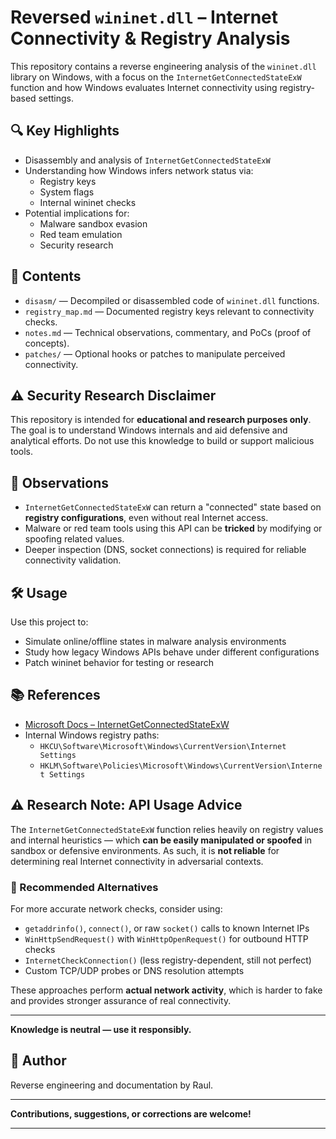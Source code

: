 # Reversed `wininet.dll` – Internet Connectivity & Registry Analysis

This repository contains a reverse engineering analysis of the `wininet.dll` library on Windows, with a focus on the `InternetGetConnectedStateExW` function and how Windows evaluates Internet connectivity using registry-based settings.

## 🔍 Key Highlights

- Disassembly and analysis of `InternetGetConnectedStateExW`
- Understanding how Windows infers network status via:
  - Registry keys
  - System flags
  - Internal wininet checks
- Potential implications for:
  - Malware sandbox evasion
  - Red team emulation
  - Security research

## 📁 Contents

- `disasm/` — Decompiled or disassembled code of `wininet.dll` functions.
- `registry_map.md` — Documented registry keys relevant to connectivity checks.
- `notes.md` — Technical observations, commentary, and PoCs (proof of concepts).
- `patches/` — Optional hooks or patches to manipulate perceived connectivity.

## ⚠️ Security Research Disclaimer

This repository is intended for **educational and research purposes only**. The goal is to understand Windows internals and aid defensive and analytical efforts. Do not use this knowledge to build or support malicious tools.

## 🧠 Observations

- `InternetGetConnectedStateExW` can return a "connected" state based on **registry configurations**, even without real Internet access.
- Malware or red team tools using this API can be **tricked** by modifying or spoofing related values.
- Deeper inspection (DNS, socket connections) is required for reliable connectivity validation.

## 🛠️ Usage

Use this project to:

- Simulate online/offline states in malware analysis environments
- Study how legacy Windows APIs behave under different configurations
- Patch wininet behavior for testing or research

## 📚 References

- [Microsoft Docs – InternetGetConnectedStateExW](https://learn.microsoft.com/en-us/windows/win32/api/wininet/nf-wininet-internetgetconnectedstateexw)
- Internal Windows registry paths:
  - `HKCU\Software\Microsoft\Windows\CurrentVersion\Internet Settings`
  - `HKLM\Software\Policies\Microsoft\Windows\CurrentVersion\Internet Settings`

## ⚠️ Research Note: API Usage Advice

The `InternetGetConnectedStateExW` function relies heavily on registry values and internal heuristics — which **can be easily manipulated or spoofed** in sandbox or defensive environments. As such, it is **not reliable** for determining real Internet connectivity in adversarial contexts.

### 🔄 Recommended Alternatives

For more accurate network checks, consider using:

- `getaddrinfo()`, `connect()`, or raw `socket()` calls to known Internet IPs
- `WinHttpSendRequest()` with `WinHttpOpenRequest()` for outbound HTTP checks
- `InternetCheckConnection()` (less registry-dependent, still not perfect)
- Custom TCP/UDP probes or DNS resolution attempts

These approaches perform **actual network activity**, which is harder to fake and provides stronger assurance of real connectivity.

---

**Knowledge is neutral — use it responsibly.**

## 👤 Author

Reverse engineering and documentation by Raul.

---

**Contributions, suggestions, or corrections are welcome!**

---

